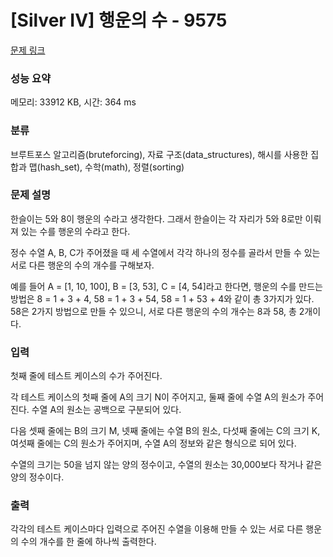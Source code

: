 # [Silver IV] 행운의 수 - 9575 

[문제 링크](https://www.acmicpc.net/problem/9575) 

### 성능 요약

메모리: 33912 KB, 시간: 364 ms

### 분류

브루트포스 알고리즘(bruteforcing), 자료 구조(data_structures), 해시를 사용한 집합과 맵(hash_set), 수학(math), 정렬(sorting)

### 문제 설명

<p>한슬이는 5와 8이 행운의 수라고 생각한다. 그래서 한슬이는 각 자리가 5와 8로만 이뤄져 있는 수를 행운의 수라고 한다.</p>

<p>정수 수열 A, B, C가 주어졌을 때 세 수열에서 각각 하나의 정수를 골라서 만들 수 있는 서로 다른 행운의 수의 개수를 구해보자.</p>

<p>예를 들어 A = [1, 10, 100], B = [3, 53], C = [4, 54]라고 한다면, 행운의 수를 만드는 방법은 8 = 1 + 3 + 4, 58 = 1 + 3 + 54, 58 = 1 + 53 + 4와 같이 총 3가지가 있다. 58은 2가지 방법으로 만들 수 있으니, 서로 다른 행운의 수의 개수는 8과 58, 총 2개이다.</p>

### 입력 

 <p>첫째 줄에 테스트 케이스의 수가 주어진다.</p>

<p>각 테스트 케이스의 첫째 줄에 A의 크기 N이 주어지고, 둘째 줄에 수열 A의 원소가 주어진다. 수열 A의 원소는 공백으로 구분되어 있다.</p>

<p>다음 셋째 줄에는 B의 크기 M, 넷째 줄에는 수열 B의 원소, 다섯째 줄에는 C의 크기 K, 여섯째 줄에는 C의 원소가 주어지며, 수열 A의 정보와 같은 형식으로 되어 있다.</p>

<p>수열의 크기는 50을 넘지 않는 양의 정수이고, 수열의 원소는 30,000보다 작거나 같은 양의 정수이다.</p>

### 출력 

 <p>각각의 테스트 케이스마다 입력으로 주어진 수열을 이용해 만들 수 있는 서로 다른 행운의 수의 개수를 한 줄에 하나씩 출력한다.</p>


